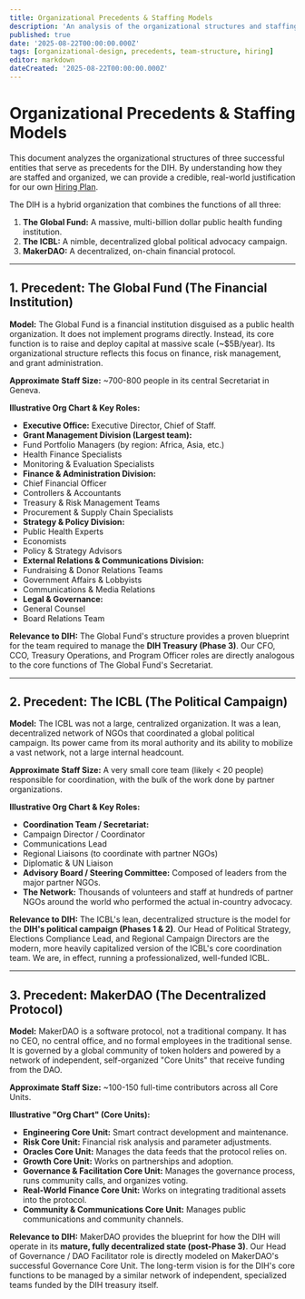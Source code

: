 ```yaml
---
title: Organizational Precedents & Staffing Models
description: 'An analysis of the organizational structures and staffing models of key precedents—The Global Fund, the ICBL, and MakerDAO—to inform the DIH''s own team structure.'
published: true
date: '2025-08-22T00:00:00.000Z'
tags: [organizational-design, precedents, team-structure, hiring]
editor: markdown
dateCreated: '2025-08-22T00:00:00.000Z'
---
```


# Organizational Precedents & Staffing Models

This document analyzes the organizational structures of three successful entities that serve as precedents for the DIH. By understanding how they are staffed and organized, we can provide a credible, real-world justification for our own [Hiring Plan](../careers/hiring-plan.md).

The DIH is a hybrid organization that combines the functions of all three:
1.  **The Global Fund:** A massive, multi-billion dollar public health funding institution.
2.  **The ICBL:** A nimble, decentralized global political advocacy campaign.
3.  **MakerDAO:** A decentralized, on-chain financial protocol.

---

## 1. Precedent: The Global Fund (The Financial Institution)

**Model:** The Global Fund is a financial institution disguised as a public health organization. It does not implement programs directly. Instead, its core function is to raise and deploy capital at massive scale (~$5B/year). Its organizational structure reflects this focus on finance, risk management, and grant administration.

**Approximate Staff Size:** ~700-800 people in its central Secretariat in Geneva.

**Illustrative Org Chart & Key Roles:**
*   **Executive Office:** Executive Director, Chief of Staff.
*   **Grant Management Division (Largest team):**
  *   Fund Portfolio Managers (by region: Africa, Asia, etc.)
  *   Health Finance Specialists
  *   Monitoring & Evaluation Specialists
*   **Finance & Administration Division:**
  *   Chief Financial Officer
  *   Controllers & Accountants
  *   Treasury & Risk Management Teams
  *   Procurement & Supply Chain Specialists
*   **Strategy & Policy Division:**
  *   Public Health Experts
  *   Economists
  *   Policy & Strategy Advisors
*   **External Relations & Communications Division:**
  *   Fundraising & Donor Relations Teams
  *   Government Affairs & Lobbyists
  *   Communications & Media Relations
*   **Legal & Governance:**
  *   General Counsel
  *   Board Relations Team

**Relevance to DIH:** The Global Fund's structure provides a proven blueprint for the team required to manage the **DIH Treasury (Phase 3)**. Our CFO, CCO, Treasury Operations, and Program Officer roles are directly analogous to the core functions of The Global Fund's Secretariat.

---

## 2. Precedent: The ICBL (The Political Campaign)

**Model:** The ICBL was not a large, centralized organization. It was a lean, decentralized network of NGOs that coordinated a global political campaign. Its power came from its moral authority and its ability to mobilize a vast network, not a large internal headcount.

**Approximate Staff Size:** A very small core team (likely < 20 people) responsible for coordination, with the bulk of the work done by partner organizations.

**Illustrative Org Chart & Key Roles:**
*   **Coordination Team / Secretariat:**
  *   Campaign Director / Coordinator
  *   Communications Lead
  *   Regional Liaisons (to coordinate with partner NGOs)
  *   Diplomatic & UN Liaison
*   **Advisory Board / Steering Committee:** Composed of leaders from the major partner NGOs.
*   **The Network:** Thousands of volunteers and staff at hundreds of partner NGOs around the world who performed the actual in-country advocacy.

**Relevance to DIH:** The ICBL's lean, decentralized structure is the model for the **DIH's political campaign (Phases 1 & 2)**. Our Head of Political Strategy, Elections Compliance Lead, and Regional Campaign Directors are the modern, more heavily capitalized version of the ICBL's core coordination team. We are, in effect, running a professionalized, well-funded ICBL.

---

## 3. Precedent: MakerDAO (The Decentralized Protocol)

**Model:** MakerDAO is a software protocol, not a traditional company. It has no CEO, no central office, and no formal employees in the traditional sense. It is governed by a global community of token holders and powered by a network of independent, self-organized "Core Units" that receive funding from the DAO.

**Approximate Staff Size:** ~100-150 full-time contributors across all Core Units.

**Illustrative "Org Chart" (Core Units):**
*   **Engineering Core Unit:** Smart contract development and maintenance.
*   **Risk Core Unit:** Financial risk analysis and parameter adjustments.
*   **Oracles Core Unit:** Manages the data feeds that the protocol relies on.
*   **Growth Core Unit:** Works on partnerships and adoption.
*   **Governance & Facilitation Core Unit:** Manages the governance process, runs community calls, and organizes voting.
*   **Real-World Finance Core Unit:** Works on integrating traditional assets into the protocol.
*   **Community & Communications Core Unit:** Manages public communications and community channels.

**Relevance to DIH:** MakerDAO provides the blueprint for how the DIH will operate in its **mature, fully decentralized state (post-Phase 3)**. Our Head of Governance / DAO Facilitator role is directly modeled on MakerDAO's successful Governance Core Unit. The long-term vision is for the DIH's core functions to be managed by a similar network of independent, specialized teams funded by the DIH treasury itself.
